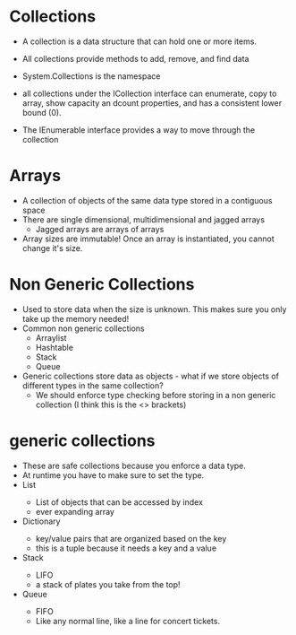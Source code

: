 # Collections
- A collection is a data structure that can hold one or more items.
- All collections provide methods to add, remove, and find data
- System.Collections is the namespace

- all collections under the ICollection interface can enumerate, copy to array, show capacity an dcount properties, and has a consistent lower bound (0).
- The IEnumerable interface provides a way to move through the collection

# Arrays
- A collection of objects of the same data type stored in a contiguous space
- There are single dimensional, multidimensional and jagged arrays
    - Jagged arrays are arrays of arrays
- Array sizes are immutable! Once an array is instantiated, you cannot change it's size.

# Non Generic Collections
- Used to store data when the size is unknown. This makes sure you only take up the memory needed!
- Common non generic collections
    - Arraylist
    - Hashtable
    - Stack
    - Queue
- Generic collections store data as objects - what if we store objects of different types in the same collection?
    - We should enforce type checking before storing in a non generic collection (I think this is the <> brackets)


# generic collections
- These are safe collections because you enforce a data type.
- At runtime you have to make sure to set the type.
- List<T>
    - List of objects that can be accessed by index
    - ever expanding array
- Dictionary<T>
    - key/value pairs that are organized based on the key
    - this is a tuple because it needs a key and a value
- Stack<T>
    - LIFO
    - a stack of plates you take from the top!
- Queue<T>
    - FIFO
    - Like any normal line, like a line for concert tickets.

